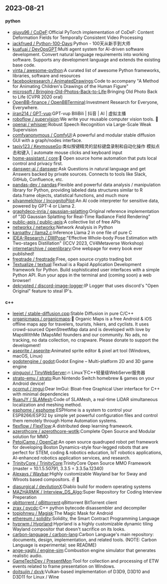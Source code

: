 ## 2023-08-21

#### python
* [qiuyu96 / CoDeF](https://github.com/qiuyu96/CoDeF):Official PyTorch implementation of CoDeF: Content Deformation Fields for Temporally Consistent Video Processing
* [jackfrued / Python-100-Days](https://github.com/jackfrued/Python-100-Days):Python - 100天从新手到大师
* [kuafuai / DevOpsGPT](https://github.com/kuafuai/DevOpsGPT):Multi agent system for AI-driven software development. Convert natural language requirements into working software. Supports any development language and extends the existing base code.
* [vinta / awesome-python](https://github.com/vinta/awesome-python):A curated list of awesome Python frameworks, libraries, software and resources
* [facebookresearch / AnimatedDrawings](https://github.com/facebookresearch/AnimatedDrawings):Code to accompany "A Method for Animating Children's Drawings of the Human Figure"
* [microsoft / Bringing-Old-Photos-Back-to-Life](https://github.com/microsoft/Bringing-Old-Photos-Back-to-Life):Bringing Old Photo Back to Life (CVPR 2020 oral)
* [OpenBB-finance / OpenBBTerminal](https://github.com/OpenBB-finance/OpenBBTerminal):Investment Research for Everyone, Everywhere.
* [jiran214 / GPT-vup](https://github.com/jiran214/GPT-vup):GPT-vup BIliBili | 抖音 | AI | 虚拟主播
* [roboflow / supervision](https://github.com/roboflow/supervision):We write your reusable computer vision tools.
💜
* [openai / whisper](https://github.com/openai/whisper):Robust Speech Recognition via Large-Scale Weak Supervision
* [comfyanonymous / ComfyUI](https://github.com/comfyanonymous/ComfyUI):A powerful and modular stable diffusion GUI with a graph/nodes interface.
* [taojy123 / KeymouseGo](https://github.com/taojy123/KeymouseGo):类似按键精灵的鼠标键盘录制和自动化操作 模拟点击和键入 | automate mouse clicks and keyboard input
* [home-assistant / core](https://github.com/home-assistant/core):🏡
Open source home automation that puts local control and privacy first.
* [danswer-ai / danswer](https://github.com/danswer-ai/danswer):Ask Questions in natural language and get Answers backed by private sources. Connects to tools like Slack, GitHub, Confluence, etc.
* [pandas-dev / pandas](https://github.com/pandas-dev/pandas):Flexible and powerful data analysis / manipulation library for Python, providing labeled data structures similar to R data.frame objects, statistical functions, and much more
* [silvanmelchior / IncognitoPilot](https://github.com/silvanmelchior/IncognitoPilot):An AI code interpreter for sensitive data, powered by GPT-4 or Llama 2.
* [graphdeco-inria / gaussian-splatting](https://github.com/graphdeco-inria/gaussian-splatting):Original reference implementation of "3D Gaussian Splatting for Real-Time Radiance Field Rendering"
* [public-apis / public-apis](https://github.com/public-apis/public-apis):A collective list of free APIs
* [networkx / networkx](https://github.com/networkx/networkx):Network Analysis in Python
* [karpathy / llama2.c](https://github.com/karpathy/llama2.c):Inference Llama 2 in one file of pure C
* [IDEA-Research / DWPose](https://github.com/IDEA-Research/DWPose):"Effective Whole-body Pose Estimation with Two-stages Distillation" (ICCV 2023, CV4Metaverse Workshop)
* [internetarchive / openlibrary](https://github.com/internetarchive/openlibrary):One webpage for every book ever published!
* [freqtrade / freqtrade](https://github.com/freqtrade/freqtrade):Free, open source crypto trading bot
* [Textualize / textual](https://github.com/Textualize/textual):Textual is a Rapid Application Development framework for Python. Build sophisticated user interfaces with a simple Python API. Run your apps in the terminal and (coming soon) a web browser!
* [dekrypted / discord-image-logger](https://github.com/dekrypted/discord-image-logger):IP Logger that uses discord's "Open Original" feature to steal IP's.

#### c++
* [leejet / stable-diffusion.cpp](https://github.com/leejet/stable-diffusion.cpp):Stable Diffusion in pure C/C++
* [organicmaps / organicmaps](https://github.com/organicmaps/organicmaps):🍃
Organic Maps is a free Android & iOS offline maps app for travelers, tourists, hikers, and cyclists. It uses crowd-sourced OpenStreetMap data and is developed with love by MapsWithMe (MapsMe) founders and our community. No ads, no tracking, no data collection, no crapware. Please donate to support the development!
* [aseprite / aseprite](https://github.com/aseprite/aseprite):Animated sprite editor & pixel art tool (Windows, macOS, Linux)
* [godotengine / godot](https://github.com/godotengine/godot):Godot Engine – Multi-platform 2D and 3D game engine
* [qinguoyi / TinyWebServer](https://github.com/qinguoyi/TinyWebServer):🔥
Linux下C++轻量级WebServer服务器
* [strato-emu / strato](https://github.com/strato-emu/strato):Run Nintendo Switch homebrew & games on your Android device!
* [ocornut / imgui](https://github.com/ocornut/imgui):Dear ImGui: Bloat-free Graphical User interface for C++ with minimal dependencies
* [RuanJY / SLAMesh](https://github.com/RuanJY/SLAMesh):Code of SLAMesh, a real-time LiDAR simultaneous localization and meshing method.
* [esphome / esphome](https://github.com/esphome/esphome):ESPHome is a system to control your ESP8266/ESP32 by simple yet powerful configuration files and control them remotely through Home Automation systems.
* [flexflow / FlexFlow](https://github.com/flexflow/FlexFlow):A distributed deep learning framework.
* [azerothcore / azerothcore-wotlk](https://github.com/azerothcore/azerothcore-wotlk):Complete Open Source and Modular solution for MMO
* [PetoiCamp / OpenCat](https://github.com/PetoiCamp/OpenCat):An open source quadruped robot pet framework for developing Boston Dynamics-style four-legged robots that are perfect for STEM, coding & robotics education, IoT robotics applications, AI-enhanced robotics application services, and research.
* [TrinityCore / TrinityCore](https://github.com/TrinityCore/TrinityCore):TrinityCore Open Source MMO Framework (master = 10.1.5.50791, 3.3.5 = 3.3.5a.12340)
* [Alexays / Waybar](https://github.com/Alexays/Waybar):Highly customizable Wayland bar for Sway and Wlroots based compositors.
✌️
🎉
* [diasurgical / devilutionX](https://github.com/diasurgical/devilutionX):Diablo build for modern operating systems
* [MAZHARMIK / Interview_DS_Algo](https://github.com/MAZHARMIK/Interview_DS_Algo):Super Repository for Coding Interview Preperation
* [qbittorrent / qBittorrent](https://github.com/qbittorrent/qBittorrent):qBittorrent BitTorrent client
* [zrax / pycdc](https://github.com/zrax/pycdc):C++ python bytecode disassembler and decompiler
* [topjohnwu / Magisk](https://github.com/topjohnwu/Magisk):The Magic Mask for Android
* [ethereum / solidity](https://github.com/ethereum/solidity):Solidity, the Smart Contract Programming Language
* [hyprwm / Hyprland](https://github.com/hyprwm/Hyprland):Hyprland is a highly customizable dynamic tiling Wayland compositor that doesn't sacrifice on its looks.
* [carbon-language / carbon-lang](https://github.com/carbon-language/carbon-lang):Carbon Language's main repository: documents, design, implementation, and related tools. (NOTE: Carbon Language is experimental; see README)
* [ange-yaghi / engine-sim](https://github.com/ange-yaghi/engine-sim):Combustion engine simulator that generates realistic audio.
* [GameTechDev / PresentMon](https://github.com/GameTechDev/PresentMon):Tool for collection and processing of ETW events related to frame presentation on Windows.
* [doitsujin / dxvk](https://github.com/doitsujin/dxvk):Vulkan-based implementation of D3D9, D3D10 and D3D11 for Linux / Wine
